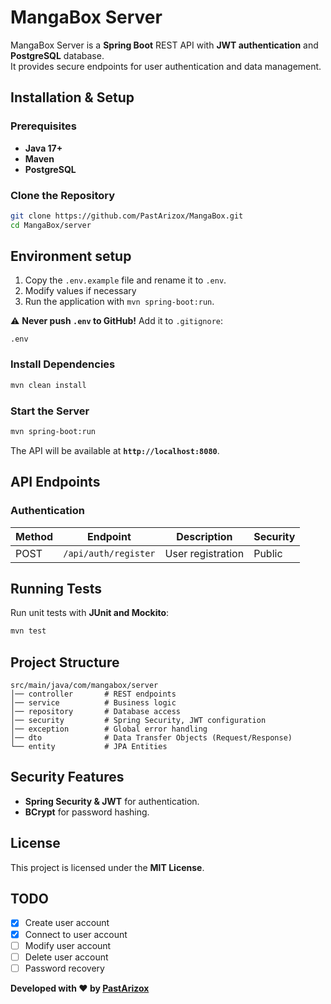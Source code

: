 # MangaBox Server

MangaBox Server is a **Spring Boot** REST API with **JWT authentication** and **PostgreSQL** database.  
It provides secure endpoints for user authentication and data management.

## **Installation & Setup**

### **Prerequisites**

- **Java 17+**
- **Maven**
- **PostgreSQL**

### **Clone the Repository**

```bash
git clone https://github.com/PastArizox/MangaBox.git
cd MangaBox/server
```

## Environment setup

1. Copy the `.env.example` file and rename it to `.env`.  
2. Modify values if necessary  
3. Run the application with `mvn spring-boot:run`.

⚠ **Never push `.env` to GitHub!** Add it to `.gitignore`:

```gitignore
.env
```

### **Install Dependencies**

```bash
mvn clean install
```

### **Start the Server**

```bash
mvn spring-boot:run
```

The API will be available at **`http://localhost:8080`**.

## **API Endpoints**

### **Authentication**

| Method | Endpoint             | Description              | Security |
|--------|----------------------|--------------------------|----------|
| POST   | `/api/auth/register` | User registration        | Public   |



## **Running Tests**

Run unit tests with **JUnit and Mockito**:

```bash
mvn test
```

## **Project Structure**

```
src/main/java/com/mangabox/server
│── controller       # REST endpoints
│── service          # Business logic
│── repository       # Database access
│── security         # Spring Security, JWT configuration
│── exception        # Global error handling
│── dto              # Data Transfer Objects (Request/Response)
└── entity           # JPA Entities
```

## **Security Features**

- **Spring Security & JWT** for authentication.
- **BCrypt** for password hashing.

## **License**

This project is licensed under the **MIT License**.

## **TODO**

- [x] Create user account
- [x] Connect to user account
- [ ] Modify user account
- [ ] Delete user account
- [ ] Password recovery

**Developed with ❤️ by [PastArizox](https://github.com/PastArizox)**